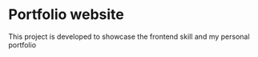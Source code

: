 # Portfolio website


 This project is developed to showcase the frontend skill and my personal portfolio
